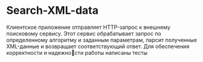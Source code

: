 # Search-XML-data
Клиентское приложение отправляет HTTP-запрос к внешнему поисковому сервису. Этот сервис
обрабатывает запрос по определенному алгоритму и заданным параметрам, парсит полученные
XML-данные и возвращает соответствующий ответ. Для обеспечения корректности и надежности работы написаны тесты
